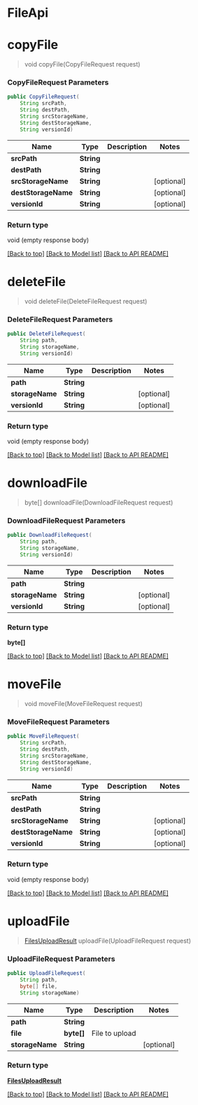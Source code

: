 # FileApi

            
<a name="copyFile"></a>
# **copyFile**
> void copyFile(CopyFileRequest request)



### **CopyFileRequest** Parameters
```java
public CopyFileRequest(
    String srcPath, 
    String destPath, 
    String srcStorageName, 
    String destStorageName, 
    String versionId)
```

Name | Type | Description | Notes
---- | ---- | ----------- | -----
 **srcPath** | **String**|  |
 **destPath** | **String**|  |
 **srcStorageName** | **String**|  | [optional]
 **destStorageName** | **String**|  | [optional]
 **versionId** | **String**|  | [optional]

### Return type

void (empty response body)

[[Back to top]](#) [[Back to Model list]](Models.md) [[Back to API README]](README.md)

            
<a name="deleteFile"></a>
# **deleteFile**
> void deleteFile(DeleteFileRequest request)



### **DeleteFileRequest** Parameters
```java
public DeleteFileRequest(
    String path, 
    String storageName, 
    String versionId)
```

Name | Type | Description | Notes
---- | ---- | ----------- | -----
 **path** | **String**|  |
 **storageName** | **String**|  | [optional]
 **versionId** | **String**|  | [optional]

### Return type

void (empty response body)

[[Back to top]](#) [[Back to Model list]](Models.md) [[Back to API README]](README.md)

            
<a name="downloadFile"></a>
# **downloadFile**
> byte[] downloadFile(DownloadFileRequest request)



### **DownloadFileRequest** Parameters
```java
public DownloadFileRequest(
    String path, 
    String storageName, 
    String versionId)
```

Name | Type | Description | Notes
---- | ---- | ----------- | -----
 **path** | **String**|  |
 **storageName** | **String**|  | [optional]
 **versionId** | **String**|  | [optional]

### Return type

**byte[]**

[[Back to top]](#) [[Back to Model list]](Models.md) [[Back to API README]](README.md)

            
<a name="moveFile"></a>
# **moveFile**
> void moveFile(MoveFileRequest request)



### **MoveFileRequest** Parameters
```java
public MoveFileRequest(
    String srcPath, 
    String destPath, 
    String srcStorageName, 
    String destStorageName, 
    String versionId)
```

Name | Type | Description | Notes
---- | ---- | ----------- | -----
 **srcPath** | **String**|  |
 **destPath** | **String**|  |
 **srcStorageName** | **String**|  | [optional]
 **destStorageName** | **String**|  | [optional]
 **versionId** | **String**|  | [optional]

### Return type

void (empty response body)

[[Back to top]](#) [[Back to Model list]](Models.md) [[Back to API README]](README.md)

            
<a name="uploadFile"></a>
# **uploadFile**
> [FilesUploadResult](FilesUploadResult.md) uploadFile(UploadFileRequest request)



### **UploadFileRequest** Parameters
```java
public UploadFileRequest(
    String path, 
    byte[] file, 
    String storageName)
```

Name | Type | Description | Notes
---- | ---- | ----------- | -----
 **path** | **String**|  |
 **file** | **byte[]**| File to upload |
 **storageName** | **String**|  | [optional]

### Return type

[**FilesUploadResult**](FilesUploadResult.md)

[[Back to top]](#) [[Back to Model list]](Models.md) [[Back to API README]](README.md)

